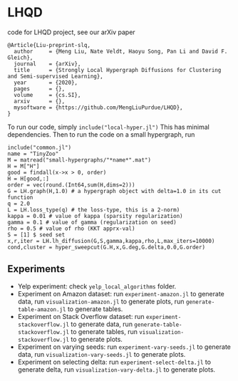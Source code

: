 # LHQD
code for LHQD project, see our arXiv paper 

	@Article{Liu-preprint-slq,
	  author     = {Meng Liu, Nate Veldt, Haoyu Song, Pan Li and David F. Gleich},
	  journal    = {arXiv},
	  title      = {Strongly Local Hypergraph Diffusions for Clustering and Semi-supervised Learning},
	  year       = {2020},
	  pages      = {},
	  volume     = {cs.SI},
	  arxiv      = {},
	  mysoftware = {https://github.com/MengLiuPurdue/LHQD},
	}


To run our code, simply `include("local-hyper.jl")` This has minimal dependencies. Then
to run the code on a small hypergraph, run

    include("common.jl")
    name = "TinyZoo"
    M = matread("small-hypergraphs/"*name*".mat")
    H = M["H"]
    good = findall(x->x > 0, order)
    H = H[good,:]
    order = vec(round.(Int64,sum(H,dims=2)))
	G = LH.graph(H,1.0) # a hypergraph object with delta=1.0 in its cut function
    q = 2.0
    L = LH.loss_type(q) # the loss-type, this is a 2-norm)
    kappa = 0.01 # value of kappa (sparsity regularization)
    gamma = 0.1 # value of gamma (regularization on seed) 
    rho = 0.5 # value of rho (KKT apprx-val)
    S = [1] $ seed set
    x,r,iter = LH.lh_diffusion(G,S,gamma,kappa,rho,L,max_iters=10000)
    cond,cluster = hyper_sweepcut(G.H,x,G.deg,G.delta,0.0,G.order)


Experiments
-----------

- Yelp experiment: check `yelp_local_algorithms` folder.
- Experiment on Amazon dataset: run `experiment-amazon.jl` to generate data, run `visualization-amazon.jl` to generate plots, run `generate-table-amazon.jl` to generate tables.
- Experiment on Stack Overflow dataset: run `experiment-stackoverflow.jl` to generate data, run `generate-table-stackoverflow.jl` to generate tables, run `visualization-stackoverflow.jl` to generate plots.
- Experiment on varying seeds: run `experiment-vary-seeds.jl` to generate data, run `visualization-vary-seeds.jl` to generate plots.
- Experiment on selecting delta: run `experiment-select-delta.jl` to generate delta, run `visualization-vary-delta.jl` to generate plots.
  



